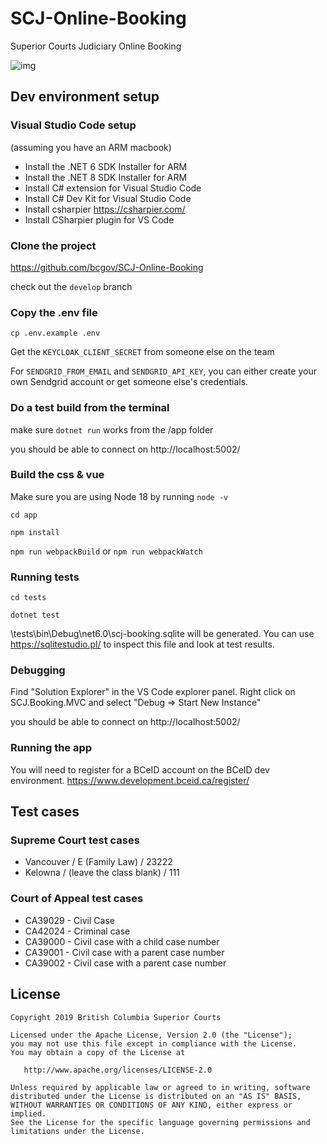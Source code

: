 # SCJ-Online-Booking
Superior Courts Judiciary Online Booking

![img](https://img.shields.io/badge/Lifecycle-Stable-97ca00)


## Dev environment setup

### Visual Studio Code setup
(assuming you have an ARM macbook)

- Install the .NET 6 SDK Installer for ARM
- Install the .NET 8 SDK Installer for ARM
- Install C# extension for Visual Studio Code
- Install C# Dev Kit for Visual Studio Code
- Install csharpier https://csharpier.com/
- Install CSharpier plugin for VS Code

### Clone the project 
https://github.com/bcgov/SCJ-Online-Booking

check out the `develop` branch

### Copy the .env file

`cp .env.example .env`

Get the `KEYCLOAK_CLIENT_SECRET` from someone else on the team

For `SENDGRID_FROM_EMAIL` and `SENDGRID_API_KEY`, you can either create your own Sendgrid account or get someone else's credentials.  

### Do a test build from the terminal

make sure `dotnet run` works from the /app folder

you should be able to connect on http://localhost:5002/

### Build the css & vue

Make sure you are using Node 18 by running `node -v`

`cd app`

`npm install`

`npm run webpackBuild` or  `npm run webpackWatch`

### Running tests

`cd tests`

`dotnet test`

\tests\bin\Debug\net6.0\scj-booking.sqlite will be generated.  You can use https://sqlitestudio.pl/ to inspect this file and look at test results. 

### Debugging

Find "Solution Explorer" in the VS Code explorer panel.  Right click on SCJ.Booking.MVC and select "Debug => Start New Instance"

you should be able to connect on http://localhost:5002/

### Running the app
 
You will need to register for a BCeID account on the BCeID dev environment. 
https://www.development.bceid.ca/register/


## Test cases

### Supreme Court test cases

- Vancouver / E (Family Law) / 23222
- Kelowna / (leave the class blank)  / 111


### Court of Appeal test cases

- CA39029 - Civil Case
- CA42024 - Criminal case
- CA39000 - Civil case with a child case number
- CA39001 - Civil case with a parent case number
- CA39002 - Civil case with a parent case number


## License

    Copyright 2019 British Columbia Superior Courts

    Licensed under the Apache License, Version 2.0 (the "License");
    you may not use this file except in compliance with the License.
    You may obtain a copy of the License at

       http://www.apache.org/licenses/LICENSE-2.0

    Unless required by applicable law or agreed to in writing, software
    distributed under the License is distributed on an "AS IS" BASIS,
    WITHOUT WARRANTIES OR CONDITIONS OF ANY KIND, either express or implied.
    See the License for the specific language governing permissions and
    limitations under the License.
